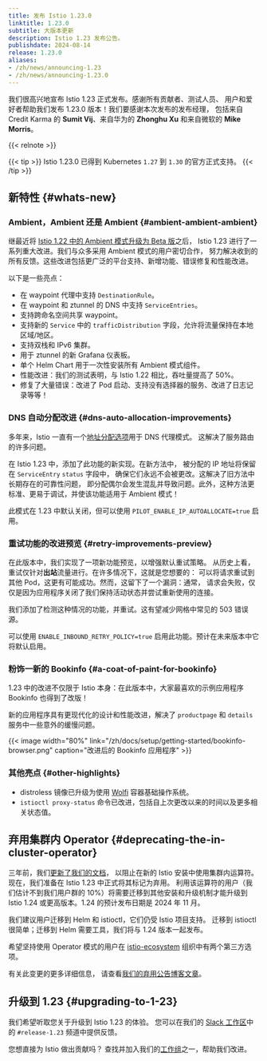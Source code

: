 ```yaml
---
title: 发布 Istio 1.23.0
linktitle: 1.23.0
subtitle: 大版本更新
description: Istio 1.23 发布公告。
publishdate: 2024-08-14
release: 1.23.0
aliases:
- /zh/news/announcing-1.23
- /zh/news/announcing-1.23.0
---
```


我们很高兴地宣布 Istio 1.23 正式发布。感谢所有贡献者、测试人员、
用户和爱好者帮助我们发布 1.23.0 版本！我们要感谢本次发布的发布经理，
包括来自 Credit Karma 的 **Sumit Vij**、来自华为的 **Zhonghu Xu** 和来自微软的 **Mike Morris**。

{{< relnote >}}

{{< tip >}}
Istio 1.23.0 已得到 Kubernetes `1.27` 到 `1.30` 的官方正式支持。
{{< /tip >}}

## 新特性 {#whats-new}

### Ambient，Ambient 还是 Ambient {#ambient-ambient-ambient}

继最近将 [Istio 1.22 中的 Ambient 模式升级为 Beta 版](/zh/blog/2024/ambient-reaches-beta/)之后，
Istio 1.23 进行了一系列重大改进。我们与众多采用 Ambient 模式的用户密切合作，
努力解决收到的所有反馈。这些改进包括更广泛的平台支持、新增功能、错误修复和性能改进。

以下是一些亮点：

* 在 waypoint 代理中支持 `DestinationRule`。
* 在 waypoint 和 ztunnel 的 DNS 中支持 `ServiceEntries`。
* 支持跨命名空间共享 waypoint。
* 支持新的 `Service` 中的 `trafficDistribution` 字段，允许将流量保持在本地区域/地区。
* 支持双栈和 IPv6 集群。
* 用于 ztunnel 的新 Grafana 仪表板。
* 单个 Helm Chart 用于一次性安装所有 Ambient 模式组件。
* 性能改进：我们的测试表明，与 Istio 1.22 相比，吞吐量提高了 50%。
* 修复了大量错误：改进了 Pod 启动、支持没有选择器的服务、改进了日志记录等等！

### DNS 自动分配改进 {#dns-auto-allocation-improvements}

多年来，Istio 一直有一个[地址分配选项](/zh/docs/ops/configuration/traffic-management/dns-proxy/#address-auto-allocation)用于 DNS 代理模式。
这解决了服务路由的许多问题。

在 Istio 1.23 中，添加了此功能的新实现。在新方法中，
被分配的 IP 地址将保留在 `ServiceEntry` `status` 字段中，
确保它们永远不会被更改。这解决了旧方法中长期存在的可靠性问题，
即分配偶尔会发生混乱并导致问题。此外，这种方法更标准、更易于调试，并使该功能适用​​于 Ambient 模式！

此模式在 1.23 中默认关闭，但可以使用 `PILOT_ENABLE_IP_AUTOALLOCATE=true` 启用。

### 重试功能的改进预览 {#retry-improvements-preview}

在此版本中，我们实现了一项新功能预览，以增强默认重试策略。
从历史上看，重试仅针对**出站**流量进行。在许多情况下，这就是您想要的：
可以将请求重试到其他 Pod，这更有可能成功。然而，这留下了一个漏洞：通常，
请求会失败，仅仅是因为应用程序关闭了我们保持活动状态并尝试重新使用的连接。

我们添加了检测这种情况的功能，并重试。这有望减少网格中常见的 503 错误源。

可以使用 `ENABLE_INBOUND_RETRY_POLICY=true` 启用此功能。预计在未来版本中它将默认启用。

### 粉饰一新的 Bookinfo {#a-coat-of-paint-for-bookinfo}

1.23 中的改进不仅限于 Istio 本身：在此版本中，大家最喜欢的示例应用程序 Bookinfo 也得到了改版！

新的应用程序具有更现代化的设计和性能改进，解决了 `productpage` 和 `details` 服务中一些意外的缓慢问题。

{{< image width="80%" link="/zh/docs/setup/getting-started/bookinfo-browser.png" caption="改进后的 Bookinfo 应用程序" >}}

### 其他亮点 {#other-highlights}

* distroless 镜像已升级为使用 [Wolfi](https://github.com/wolfi-dev) 容器基础操作系统。
* `istioctl proxy-status` 命令已改进，包括自上次更改以来的时间以及更多相关状态值。

## 弃用集群内 Operator {#deprecating-the-in-cluster-operator}

三年前，我们[更新了我们的文档](/zh/docs/setup/install/operator/)，
以阻止在新的 Istio 安装中使用集群内运算符。现在，我们准备在 Istio 1.23 中正式将其标记为弃用。
利用该运算符的用户（我们估计不到我们用户群的 10%）将需要迁移到其他安装和升级机制才能升级到
Istio 1.24 或更高版本。1.24 的预计发布日期是 2024 年 11 月。

我们建议用户迁移到 Helm 和 istioctl，它们仍受 Istio 项目支持。
迁移到 istioctl 很简单；迁移到 Helm 需要工具，我们将与 1.24 版本一起发布。

希望坚持使用 Operator 模式的用户在
[istio-ecosystem](https://github.com/istio-ecosystem/) 组织中有两个第三方选项。

有关此变更的更多详细信息，
请查看[我们的弃用公告博客文章](/zh/blog/2024/in-cluster-operator-deprecation-announcement/)。

## 升级到 1.23 {#upgrading-to-1-23}

我们希望听取您关于升级到 Istio 1.23 的体验。
您可以在我们的 [Slack 工作区](https://slack.istio.io/)中的 `#release-1.23` 频道中提供反馈。

您想直接为 Istio 做出贡献吗？
查找并加入我们的[工作组](https://github.com/istio/community/blob/master/WORKING-GROUPS.md)之一，帮助我们改进。

